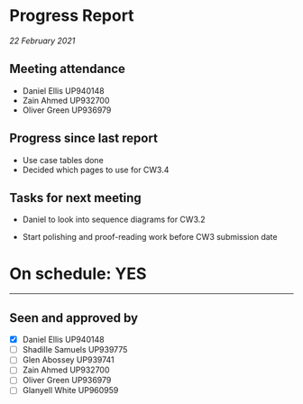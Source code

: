 # Progress Report

*22 February 2021*

## Meeting attendance

- Daniel Ellis UP940148
- Zain Ahmed UP932700
- Oliver Green UP936979

## Progress since last report

- Use case tables done
- Decided which pages to use for CW3.4

## Tasks for next meeting

- Daniel to look into sequence diagrams for CW3.2

- Start polishing and proof-reading work before CW3 submission date

# On schedule: YES

---

## Seen and approved by

* [X] Daniel Ellis UP940148
* [ ] Shadille Samuels UP939775
* [ ] Glen Abossey UP939741
* [ ] Zain Ahmed UP932700
* [ ] Oliver Green UP936979
* [ ] Glanyell White UP960959
